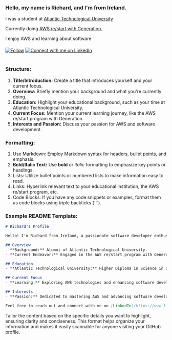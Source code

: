 <h3>Hello, my name is Richard, and I'm from Ireland.</h3>
<p>I was a student at <a href="https://www.gmit.ie/higher-diploma-in-science-in-software-development">Atlantic Technological University</a></p>

<p>Currently doing <a 
href="https://ireland.generation.org/dublin/aws-restart"> AWS re/start with Generation.</a></p> 

I enjoy AWS and learning about software
<br>
<div style="margin-top: 20px;">
  <a href="https://github.com/Richard-JWE"><img src="https://img.shields.io/github/followers/Richard-JWE?label=Follow&style=social" alt="Follow" /></a>
  <a href="https://www.linkedin.com/in/richard-jameson-b89730133/" class="custom-linkedin-btn">
    <img src="https://img.shields.io/badge/LinkedIn-Connect-blue?style=for-the-badge&logo=linkedin" alt="Connect with me on LinkedIn" />
  </a>
</div>
<br>




### Structure:

1. **Title/Introduction:** Create a title that introduces yourself and your current focus.
2. **Overview:** Briefly mention your background and what you're currently doing.
3. **Education:** Highlight your educational background, such as your time at Atlantic Technological University.
4. **Current Focus:** Mention your current learning journey, like the AWS re/start program with Generation.
5. **Interests and Passion:** Discuss your passion for AWS and software development.

### Formatting:

1. Use Markdown: Employ Markdown syntax for headers, bullet points, and emphasis.
2. **Bold/Italic Text:** Use **bold** or *italic* formatting to emphasize key points or headings.
3. Lists: Utilize bullet points or numbered lists to make information easy to read.
4. Links: Hyperlink relevant text to your educational institution, the AWS re/start program, etc.
5. Code Blocks: If you have any code snippets or examples, format them as code blocks using triple backticks (```).

### Example README Template:

```markdown
# Richard's Profile

Hello! I'm Richard from Ireland, a passionate software developer enthusiastic about AWS.

## Overview
- **Background:** Alumni of Atlantic Technological University.
- **Current Endeavor:** Engaged in the AWS re/start program with Generation.

## Education
- **Atlantic Technological University:** Higher Diploma in Science in Software Development.

## Current Focus
- **Learning:** Exploring AWS technologies and enhancing software development skills.

## Interests
- **Passion:** Dedicated to mastering AWS and advancing software development expertise.

Feel free to reach out and connect with me on [LinkedIn](https://www.linkedin.com/in/richard-jameson-b89730133/). Let's share and learn together!
```

Tailor the content based on the specific details you want to highlight, ensuring clarity and conciseness. This format helps organize your information and makes it easily scannable for anyone visiting your GitHub profile.


